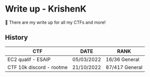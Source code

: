 # Write up - KrishenK

📝 There are my write up for all my CTFs and more!

## History

|    CTF                   | DATE       | RANK          |
|--------------------------|------------|---------------|
|    EC2 qualif - ESAIP    | 05/03/2022 | 16/36 General |
| CTF 10k discord - rootme | 21/10/2022 | 87/417 General|